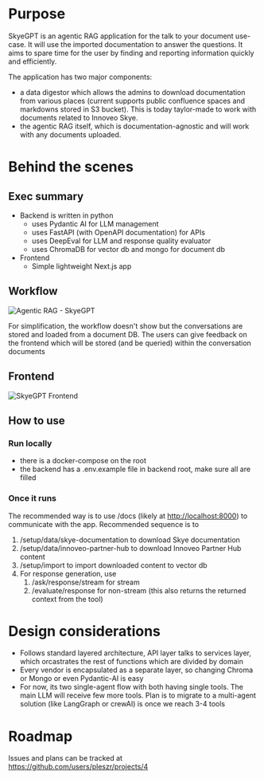 # Purpose

SkyeGPT is an agentic RAG application for the talk to your document use-case. It will use the imported documentation to answer the questions. It aims to spare time for the user by finding and reporting information quickly and efficiently.

The application has two major components:

- a data digestor which allows the admins to download documentation from various places (current supports public confluence spaces and markdowns stored in S3 bucket). This is today taylor-made to work with documents related to Innoveo Skye.
- the agentic RAG itself, which is documentation-agnostic and will work with any documents uploaded.

# Behind the scenes

## Exec summary

- Backend is written in python
  - uses Pydantic AI for LLM management
  - uses FastAPI (with OpenAPI documentation) for APIs
  - uses DeepEval for LLM and response quality evaluator
  - uses ChromaDB for vector db and mongo for document db
- Frontend
  - Simple lightweight Next.js app

## Workflow

![Agentic RAG - SkyeGPT](https://raw.githubusercontent.com/pleszr/skyeGPT/docs/%2363-rewrite-documentation-for-agentic-setup/readme_resources/agentic_rag_skyegpt.png)

For simplification, the workflow doesn't show but the conversations are stored and loaded from a document DB. The users can give feedback on the frontend which will be stored (and be queried) within the conversation documents

## Frontend

![SkyeGPT Frontend](https://raw.githubusercontent.com/pleszr/skyeGPT/docs/%2363-rewrite-documentation-for-agentic-setup/readme_resources/skyegpt_frontend.png)

## How to use

### Run locally

- there is a docker-compose on the root
- the backend has a .env.example file in backend root, make sure all are filled

### Once it runs

The recommended way is to use /docs (likely at [http://localhost:8000](http://localhost:8000/)) to communicate with the app. Recommended sequence is to

1. /setup/data/skye-documentation to download Skye documentation
2. /setup/data/innoveo-partner-hub to download Innoveo Partner Hub content
3. /setup/import to import downloaded content to vector db
4. For response generation, use
   1. /ask/response/stream for stream
   2. /evaluate/response for non-stream (this also returns the returned context from the tool)

# Design considerations

- Follows standard layered architecture, API layer talks to services layer, which orcastrates the rest of functions which are divided by domain
- Every vendor is encapsulated as a separate layer, so changing Chroma or Mongo or even Pydantic-AI is easy
- For now, its two single-agent flow with both having single tools. The main LLM will receive few more tools. Plan is to migrate to a multi-agent solution (like LangGraph or crewAI) is once we reach 3-4 tools

# Roadmap

Issues and plans can be tracked at https://github.com/users/pleszr/projects/4
